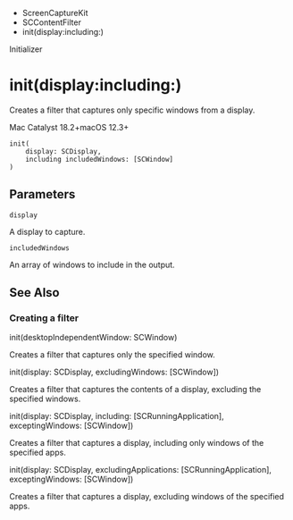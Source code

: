 

- ScreenCaptureKit
- SCContentFilter
-  init(display:including:) 

Initializer

# init(display:including:)

Creates a filter that captures only specific windows from a display.

Mac Catalyst 18.2+macOS 12.3+

``` source
init(
    display: SCDisplay,
    including includedWindows: [SCWindow]
)
```

## Parameters 

`display`  

A display to capture.

`includedWindows`  

An array of windows to include in the output.

## See Also

### Creating a filter

init(desktopIndependentWindow: SCWindow)

Creates a filter that captures only the specified window.

init(display: SCDisplay, excludingWindows: [SCWindow])

Creates a filter that captures the contents of a display, excluding the specified windows.

init(display: SCDisplay, including: [SCRunningApplication], exceptingWindows: [SCWindow])

Creates a filter that captures a display, including only windows of the specified apps.

init(display: SCDisplay, excludingApplications: [SCRunningApplication], exceptingWindows: [SCWindow])

Creates a filter that captures a display, excluding windows of the specified apps.

